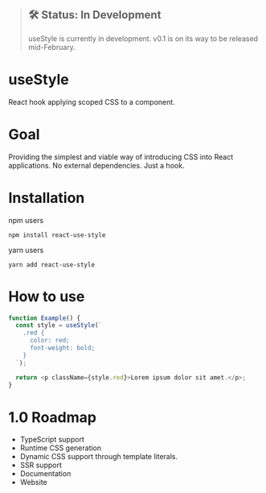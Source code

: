 > ## 🛠 Status: In Development
>
> useStyle is currently in development. v0.1 is on its way to be released mid-February.

# useStyle

React hook applying scoped CSS to a component.

# Goal

Providing the simplest and viable way of introducing CSS into React applications. No external dependencies. Just a hook.

# Installation

npm users

```
npm install react-use-style
```

yarn users

```
yarn add react-use-style
```

# How to use

```javascript
function Example() {
  const style = useStyle(`
    .red {
      color: red;
      font-weight: bold;
    }
  `);

  return <p className={style.red}>Lorem ipsum dolor sit amet.</p>;
}
```

# 1.0 Roadmap

- TypeScript support
- Runtime CSS generation
- Dynamic CSS support through template literals.
- SSR support
- Documentation
- Website
